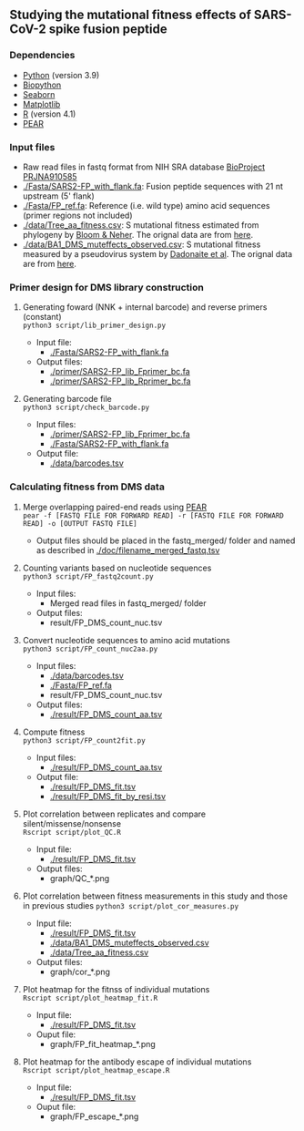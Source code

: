 ## Studying the mutational fitness effects of SARS-CoV-2 spike fusion peptide

### Dependencies
* [Python](https://www.python.org/) (version 3.9)
* [Biopython](https://github.com/biopython/biopython)
* [Seaborn](https://seaborn.pydata.org/)
* [Matplotlib](https://matplotlib.org/)
* [R](https://www.r-project.org/) (version 4.1)
* [PEAR](https://github.com/tseemann/PEAR)

### Input files
* Raw read files in fastq format from NIH SRA database [BioProject PRJNA910585](https://www.ncbi.nlm.nih.gov/bioproject/PRJNA910585)
* [./Fasta/SARS2-FP_with_flank.fa](./Fasta/SARS2-FP_with_flank.fa): Fusion peptide sequences with 21 nt upstream (5' flank)
* [./Fasta/FP_ref.fa](./Fasta/FP_ref.fa): Reference (i.e. wild type) amino acid sequences (primer regions not included)
* [./data/Tree_aa_fitness.csv](./data/Tree_aa_fitness.csv): S mutational fitness estimated from phylogeny by [Bloom & Neher](https://www.biorxiv.org/content/10.1101/2023.01.30.526314v1). The orignal data are from [here](https://github.com/jbloomlab/SARS2-mut-fitness/blob/main/results/aa_fitness/aa_fitness.csv).
* [./data/BA1_DMS_muteffects_observed.csv](./data/BA1_DMS_muteffects_observed.csv): S mutational fitness measured by a pseudovirus system by [Dadonaite et al](https://www.cell.com/cell/fulltext/S0092-8674(23)00103-4). The orignal data are from [here](https://github.com/dms-vep/SARS-CoV-2_Omicron_BA.1_spike_DMS_mAbs/blob/main/results/muteffects_functional/muteffects_observed.csv).

### Primer design for DMS library construction
1. Generating foward (NNK + internal barcode) and reverse primers (constant)   
``python3 script/lib_primer_design.py``
    - Input file:
      - [./Fasta/SARS2-FP_with_flank.fa](./Fasta/SARS2-FP_with_flank.fa)
    - Output files:
      - [./primer/SARS2-FP_lib_Fprimer_bc.fa](./primer/SARS2-FP_lib_Fprimer_bc.fa)
      - [./primer/SARS2-FP_lib_Rprimer_bc.fa](./primer/SARS2-FP_lib_Rprimer_bc.fa)

2. Generating barcode file   
``python3 script/check_barcode.py``
    - Input files:
      - [./primer/SARS2-FP_lib_Fprimer_bc.fa](./primer/SARS2-FP_lib_Fprimer_bc.fa)
      - [./Fasta/SARS2-FP_with_flank.fa](./Fasta/SARS2-FP_with_flank.fa)
    - Output file:
      - [./data/barcodes.tsv](./data/barcodes.tsv)

### Calculating fitness from DMS data
1. Merge overlapping paired-end reads using [PEAR](https://github.com/tseemann/PEAR)   
``pear -f [FASTQ FILE FOR FORWARD READ] -r [FASTQ FILE FOR FORWARD READ] -o [OUTPUT FASTQ FILE]``   
    - Output files should be placed in the fastq_merged/ folder and named as described in [./doc/filename_merged_fastq.tsv](./doc/filename_merged_fastq.tsv)

2. Counting variants based on nucleotide sequences   
``python3 script/FP_fastq2count.py``   
    - Input files:
      - Merged read files in fastq_merged/ folder
    - Output files:
      - result/FP_DMS_count_nuc.tsv

3. Convert nucleotide sequences to amino acid mutations   
``python3 script/FP_count_nuc2aa.py``   
    - Input files:
      - [./data/barcodes.tsv](./data/barcodes.tsv)
      - [./Fasta/FP_ref.fa](./Fasta/FP_ref.fa)
      - result/FP_DMS_count_nuc.tsv
    - Output files:
      - [./result/FP_DMS_count_aa.tsv](./result/FP_DMS_count_aa.tsv)

4. Compute fitness   
``python3 script/FP_count2fit.py``   
    - Input files:
      - [./result/FP_DMS_count_aa.tsv](./result/FP_DMS_count_aa.tsv)
    - Output file:
      - [./result/FP_DMS_fit.tsv](./result/FP_DMS_fit.tsv)
      - [./result/FP_DMS_fit_by_resi.tsv](./result/FP_DMS_fit_by_resi.tsv)

5. Plot correlation between replicates and compare silent/missense/nonsense   
``Rscript script/plot_QC.R``   
    - Input file:
      - [./result/FP_DMS_fit.tsv](./result/NTD_DMS_fit.tsv)
    - Output files:
      - graph/QC_*.png

6. Plot correlation between fitness measurements in this study and those in previous studies
``python3 script/plot_cor_measures.py``
    - Input file: 
      - [./result/FP_DMS_fit.tsv](./result/FP_DMS_fit.tsv)
      - [./data/BA1_DMS_muteffects_observed.csv](./data/BA1_DMS_muteffects_observed.csv)
      - [./data/Tree_aa_fitness.csv](./data/Tree_aa_fitness.csv)
    - Output files:
      - graph/cor_*.png

7. Plot heatmap for the fitnss of individual mutations   
``Rscript script/plot_heatmap_fit.R``   
    - Input file:
      - [./result/FP_DMS_fit.tsv](./result/FP_DMS_fit.tsv)
    - Ouput file:
      - graph/FP_fit_heatmap_*.png

8. Plot heatmap for the antibody escape of individual mutations   
``Rscript script/plot_heatmap_escape.R``   
    - Input file:
      - [./result/FP_DMS_fit.tsv](./result/FP_DMS_fit.tsv)
    - Ouput file:
      - graph/FP_escape_*.png
